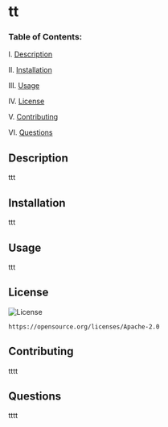 
# tt

### Table of Contents:

I. [Description](#description)

II. [Installation](#installation)

III. [Usage](#usage)

IV. [License](#license)

V. [Contributing](#contributing)

VI. [Questions](#questions)

## Description
ttt

## Installation
ttt

## Usage
ttt

## License
![License](https://img.shields.io/badge/License-Apache%202.0-blue.svg)

    https://opensource.org/licenses/Apache-2.0

## Contributing
tttt


## Questions
tttt